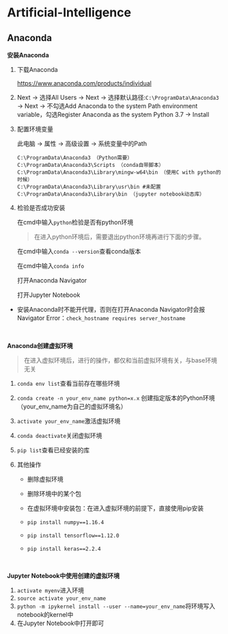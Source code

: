 # Artificial-Intelligence

## Anaconda



**安装Anaconda**

1. 下载Anaconda   

   <https://www.anaconda.com/products/individual>

2. Next -> 选择All Users -> Next -> 选择默认路径:`C:\ProgramData\Anaconda3` -> Next -> 不勾选Add Anaconda to the system Path environment variable，勾选Register Anaconda as the system Python 3.7 -> Install

3. 配置环境变量

   此电脑 -> 属性 -> 高级设置 -> 系统变量中的Path 

   ```
   C:\ProgramData\Anaconda3 （Python需要）
   C:\ProgramData\Anaconda3\Scripts （conda自带脚本）
   C:\ProgramData\Anaconda3\Library\mingw-w64\bin （使用C with python的时候）
   C:\ProgramData\Anaconda3\Library\usr\bin	#未配置
   C:\ProgramData\Anaconda3\Library\bin （jupyter notebook动态库）
   ```

4. 检验是否成功安装

   在cmd中输入`python`检验是否有python环境

   > 在进入python环境后，需要退出python环境再进行下面的步骤。

   在cmd中输入`conda --version`查看conda版本

   在cmd中输入`conda info`

   打开Anaconda Navigator

   打开Jupyter Notebook

   

* 安装Anaconda时不能开代理，否则在打开Anaconda Navigator时会报Navigator Error：`check_hostname requires server_hostname`



<br/>

**Anaconda创建虚拟环境**

> 在进入虚拟环境后，进行的操作，都仅和当前虚拟环境有关，与base环境无关

1. `conda env list`查看当前存在哪些环境
2. `conda create -n your_env_name python=x.x` 创建指定版本的Python环境（your_env_name为自己的虚拟环境名）
3. `activate your_env_name`激活虚拟环境

4. `conda deactivate`关闭虚拟环境

5. `pip list`查看已经安装的库

6. 其他操作

   * 删除虚拟环境

   * 删除环境中的某个包

   * 在虚拟环境中安装包：在进入虚拟环境的前提下，直接使用pip安装   
   * `pip install numpy==1.16.4`

   * `pip install tensorflow==1.12.0`

   * `pip install keras==2.2.4`    



<br/>

**Jupyter Notebook中使用创建的虚拟环境**

1. `activate myenv`进入环境
2. `source activate your_env_name`
3. `python -m ipykernel install --user --name=your_env_name`将环境写入notebook的kernel中
4. 在Jupyter Notebook中打开即可

